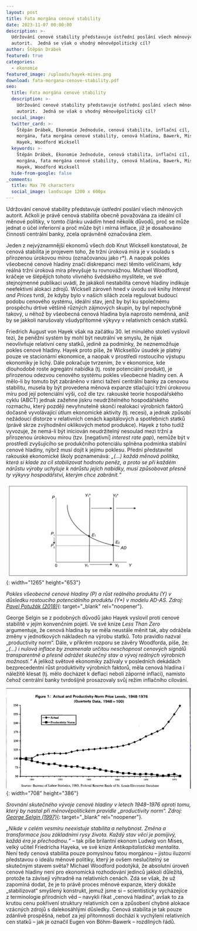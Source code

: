 ```yaml
---
layout: post
title: Fata morgána cenové stability
date: 2023-11-07 00:00:00
description: >-
  Udržování cenové stability představuje ústřední poslání všech měnových
  autorit.  Jedná se však o vhodný měnověpolitický cíl?
author: Štěpán Drábek
featured: true
categories:
  - ekonomie
featured_image: /uploads/hayek-mises.png
download: fata-morgana-cenove-stability.pdf
seo:
  title: Fata morgána cenové stability
  description: >-
    Udržování cenové stability představuje ústřední poslání všech měnových
    autorit.  Jedná se však o vhodný měnověpolitický cíl?
  social_image:
  twitter_card: >-
    Štěpán Drábek, Ekonomie Jednoduše, cenová stabilita, inflační cíl, fata
    morgána, fata morgána cenové stability, cenová hladina, Bawerk, Mises,
    Hayek, Woodford Wicksell
  keywords: >-
    Štěpán Drábek, Ekonomie Jednoduše, cenová stabilita, inflační cíl, fata
    morgána, fata morgána cenové stability, cenová hladina, Bawerk, Mises,
    Hayek, Woodford Wicksell
  hide-from-google: false
_comments:
  title: Max 70 characters
  social_image: landscape 1200 x 600px
---
```

Udržování cenové stability představuje ústřední poslání všech měnových autorit. Ačkoli je právě cenová stabilita obecně považována za ideální cíl měnové politiky, v tomto článku uvádím hned několik důvodů, proč se může jednat o účel inferiorní a proč může být i mírná inflace, jíž je dosahováno činností centrální banky, zcela oprávněně označována zlem.



Jeden z nejvýznamnější ekonomů všech dob Knut Wicksell konstatoval, že cenová stabilita je projevem toho, že tržní úroková míra je v souladu s přirozenou úrokovou mírou (označovanou jako r\*). A naopak pokles všeobecné cenové hladiny značí diskrepanci mezi těmito veličinami, kdy reálná tržní úroková míra převyšuje tu rovnovážnou. Michael Woodford, kráčeje ve šlépějích tohoto vlivného švédského myslitele, ve své stejnojmenné publikaci uvádí, že jakákoli nestabilita cenové hladiny indikuje neefektivní alokaci zdrojů. Wicksell zároveň hned v úvodu své knihy *Interest and Prices* tvrdí, že kdyby bylo v našich silách zcela regulovat budoucí podobu cenového systému, ideální stav, jenž by byl ku společnému prospěchu drtivé většině různých zájmových skupin, by byl nepochybně takový, u něhož by všeobecná cenová hladina byla naprosto neměnná, aniž by se jakkoli narušovaly všudypřítomné výkyvy v relativních cenách statků.



Friedrich August von Hayek však na začátku 30. let minulého století vyslovil tezi, že peněžní systém by mohl být neutrální ve smyslu, že nijak neovlivňuje relativní ceny statků, jedině za podmínky, že neznemožňuje pokles cenové hladiny. Hayek proto píše, že Wicksellův úsudek je platný pouze ve stacionární ekonomice, a naopak v prostředí rostoucího výstupu ekonomiky je lichý. Dále pokračuje tvrzením, že v ekonomice, kde dlouhodobě roste agregátní nabídka (tj. roste potenciální produkt), je přirozenou odezvou cenového systému pokles všeobecné hladiny cen. A mělo-li by tomuto být zabráněno v rámci tažení centrální banky za cenovou stabilitu, musela by být provedena měnová expanze stlačující tržní úrokovou míru pod její potenciální výši, což dle tzv. rakouské teorie hospodářského cyklu (ABCT) jednak zažehne jiskru neudržitelného hospodářského rozmachu, který později nevyhnutelně skončí realokací výrobních faktorů dočasně vyvolávající útlum ekonomické aktivity (tj. recesi), a jednak způsobí nežádoucí distorze v relativních cenách kapitálových a spotřebních statků (právě skrze zvýhodnění oklikových metod produkce). Hayek z toho tudíž vyvozuje, že nemá-li být iniciován neudržitelný nesoulad mezi tržní a přirozenou úrokovou mírou (tzv. \[negativní\] *interest rate gap*), nemůže být v prostředí zvyšujícího se produkčního potenciálu splněna podmínka stabilní cenové hladiny, nýbrž musí dojít k jejímu poklesu. Přední představitel rakouské ekonomické školy poznamenává: *„(...) každá měnová politika, která si klade za cíl stabilizovat hodnotu peněz, a proto se při každém nárůstu výroby uchyluje k nárůstu jejich nabídky, musí způsobovat přesně ty výkyvy hospodářství, kterým chce zabránit.“*



![](/uploads/ad-as.png){: width="1265" height="653"}



*Pokles všeobecné cenové hladiny (P) a růst reálného produktu (Y) v důsledku rostoucího potenciálního produktu (Y\*) v modelu AD-AS. Zdroj:* [*Pavel Potužák (2018)*](https://pep.vse.cz/artkey/pep-201804-0005_price-level-stabilization-hayek-contra-mainstream-economics.php?l=cz){: target="_blank" rel="noopener"}*.*



George Selgin se z podobných důvodů jako Hayek vyslovil proti cenové stabilitě v jejím konvenčním pojetí. Ve své knize *Less Than Zero* argumentuje, že cenová hladina by se měla neustále měnit tak, aby odrážela změny v jednotkových nákladech na výrobu statků. Toto pravidlo nazval „productivity norm“. Dále, v příkrém rozporu se závěry Woodforda, píše, že: *„(...) i nulová inflace by znamenala určitou neschopnost cenových signálů transparentně a přesně odrážet skutečný stav a vývoj reálných výrobních možností.“* A jelikož světové ekonomiky zažívaly v posledních dekádách bezprecedentní růst produktivity výrobních faktorů, měla cenová hladina i náležitě klesat (tj. mělo docházet k deflaci neboli záporné inflaci), namísto čehož centrální banky tvrdošíjně prosazovaly svůj režim inflačního cílování.



![](/uploads/selgin.jpg){: width="708" height="386"}



*Srovnání skutečného vývoje cenové hladiny v letech 1948–1976 oproti tomu, který by nastal při měnověpolitickém pravidle „productivity norm“. Zdroj:* [*George Selgin (1997)*](https://cdn.mises.org/Less%20than%20Zero%20The%20Case%20for%20a%20Falling%20Price%20Level%20in%20a%20Growing%20Economy_4.pdf){: target="_blank" rel="noopener"}*.*



*„Nikde v celém vesmíru neexistuje stabilita a nehybnost. Změna a transformace jsou základními rysy života. Každý stav věcí je pomíjivý, každá éra je přechodnou.“* – tak píše brilantní ekonom Ludwig von Mises, velký učitel Friedricha Hayeka, ve své knize *Antikapitalistická mentalita*. Není tedy cenová stabilita pouze pomyslnou fatou morgánou – jistou iluzorní představou o ideálu měnové politiky, který je ovšem neslučitelný se skutečným stavem světa? Michael Woodford podotýká, že absolutní úroveň cenové hladiny není pro ekonomická rozhodování jedinců jakkoli důležitá, protože ta závisejí výhradně na relativních cenách. Zdá se však, že už zapomíná dodat, že je to právě proces měnové expanze, který dokáže „stabilizovat“ smyšlený konstrukt, jemuž jsme si – scientisticky vycházejíce z terminologie přírodních věd – navykli říkat „cenová hladina“, avšak to za krutou cenu pokřivení struktury relativních cen a způsobení chybné alokace vzácných zdrojů s dalekosáhlými důsledky. Cenová stabilita je tak pouze zdánlivě prospěšná, neboť za její přítomnosti dochází k vychýlení relativních cen statků – jak je označil Eugen von Böhm-Bawerk – rozdílných řádů.